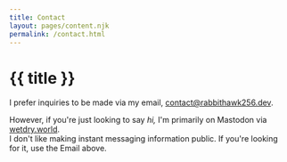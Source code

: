 ```yaml
---
title: Contact
layout: pages/content.njk
permalink: /contact.html
---
```


# {{ title }}

I prefer inquiries to be made via my email, [contact@rabbithawk256.dev](mailto:contac@rabbithawk256.dev).  

However, if you're just looking to say *hi,* I'm primarily on Mastodon via [wetdry.world](https://wetdry.world/@rabbithawk256).  
I don't like making instant messaging information public. If you're looking for it, use the Email above.
